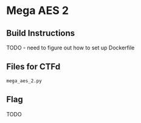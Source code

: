 # Mega AES 2

## Build Instructions
TODO - need to figure out how to set up Dockerfile

## Files for CTFd
`mega_aes_2.py`

## Flag
TODO
